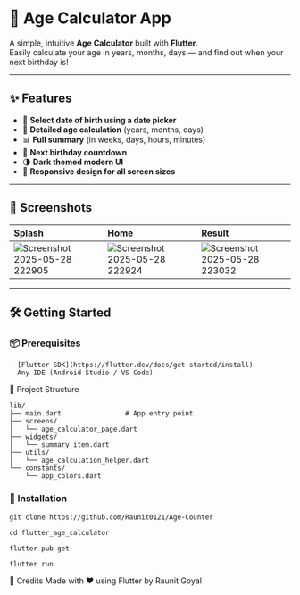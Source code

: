 # 📆 Age Calculator App

A simple, intuitive **Age Calculator** built with **Flutter**.  
Easily calculate your age in years, months, days — and find out when your next birthday is!

---

## ✨ Features

- 📅 **Select date of birth using a date picker**
- 🧮 **Detailed age calculation** (years, months, days)
- 📊 **Full summary** (in weeks, days, hours, minutes)
- 🎂 **Next birthday countdown**
- 🌗 **Dark themed modern UI**
- 📱 **Responsive design for all screen sizes**

---

## 📸 Screenshots

| Splash | Home | Result |
|:------------|:------------|:------------|
![Screenshot 2025-05-28 222905](https://github.com/user-attachments/assets/8a3218ea-664b-4a24-96c9-ce545ee9c423)|![Screenshot 2025-05-28 222924](https://github.com/user-attachments/assets/fcd6170f-5786-42d9-b26e-24faa3cc3554)|![Screenshot 2025-05-28 223032](https://github.com/user-attachments/assets/c2a8cd11-27f2-45fe-8f31-4d88e2236e83)


---

## 🛠️ Getting Started

### 📦 Prerequisites
    - [Flutter SDK](https://flutter.dev/docs/get-started/install)
    - Any IDE (Android Studio / VS Code)


📂 Project Structure

    lib/
    ├── main.dart                # App entry point
    ├── screens/
    │   └── age_calculator_page.dart
    ├── widgets/
    │   └── summary_item.dart
    ├── utils/
    │   └── age_calculation_helper.dart
    └── constants/
        └── app_colors.dart



### 🚀 Installation

    git clone https://github.com/Raunit0121/Age-Counter
    
    cd flutter_age_calculator
    
    flutter pub get
    
    flutter run





🙌 Credits
Made with ❤️ using Flutter by Raunit Goyal
